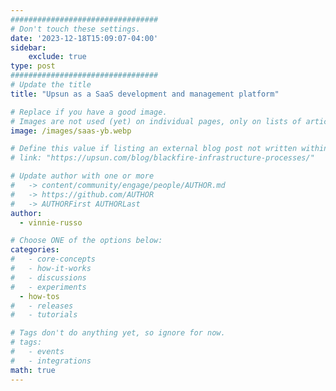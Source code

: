 ```yaml
---
#################################
# Don't touch these settings.
date: '2023-12-18T15:09:07-04:00'
sidebar:
    exclude: true
type: post
#################################
# Update the title
title: "Upsun as a SaaS development and management platform"

# Replace if you have a good image. 
# Images are not used (yet) on individual pages, only on lists of articles.
image: /images/saas-yb.webp

# Define this value if listing an external blog post not written within this site.
# link: "https://upsun.com/blog/blackfire-infrastructure-processes/"

# Update author with one or more
#   -> content/community/engage/people/AUTHOR.md
#   -> https://github.com/AUTHOR
#   -> AUTHORFirst AUTHORLast
author:
  - vinnie-russo

# Choose ONE of the options below:
categories:
#   - core-concepts
#   - how-it-works
#   - discussions
#   - experiments
  - how-tos
#   - releases
#   - tutorials

# Tags don't do anything yet, so ignore for now.
# tags:
#   - events
#   - integrations
math: true
---
```

